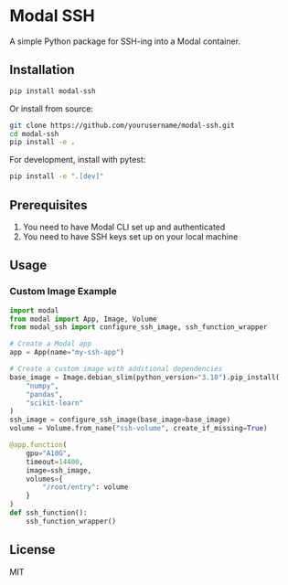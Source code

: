 # Modal SSH

A simple Python package for SSH-ing into a Modal container.

## Installation

```bash
pip install modal-ssh
```

Or install from source:

```bash
git clone https://github.com/yourusername/modal-ssh.git
cd modal-ssh
pip install -e .
```

For development, install with pytest:

```bash
pip install -e ".[dev]"
```

## Prerequisites

1. You need to have Modal CLI set up and authenticated
2. You need to have SSH keys set up on your local machine

## Usage

### Custom Image Example

```python
import modal
from modal import App, Image, Volume
from modal_ssh import configure_ssh_image, ssh_function_wrapper

# Create a Modal app
app = App(name="my-ssh-app")

# Create a custom image with additional dependencies
base_image = Image.debian_slim(python_version="3.10").pip_install(
    "numpy",
    "pandas",
    "scikit-learn"
)
ssh_image = configure_ssh_image(base_image=base_image)
volume = Volume.from_name("ssh-volume", create_if_missing=True)

@app.function(
    gpu="A10G",
    timeout=14400,
    image=ssh_image,
    volumes={
        "/root/entry": volume
    }
)
def ssh_function():
    ssh_function_wrapper()
```

## License

MIT 
